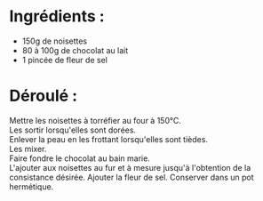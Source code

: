# Ingrédients :

* 150g de noisettes
* 80 à 100g de chocolat au lait
* 1 pincée de fleur de sel

# Déroulé :

Mettre les noisettes à torréfier au four à 150°C.  
Les sortir lorsqu'elles sont dorées.  
Enlever la peau en les frottant lorsqu'elles sont tièdes.  
Les mixer.  
Faire fondre le chocolat au bain marie.  
L'ajouter aux noisettes au fur et à mesure jusqu'à l'obtention de la consistance désirée.
Ajouter la fleur de sel.
Conserver dans un pot hermétique.
